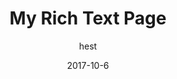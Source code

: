 ---
title: 'My Rich Text Page'
text: "<p>&nbsp;</p>\n\n<h2>This is a rich text page</h2>\n\n<p>A simple page for inserting formatted text and media</p>\n\n<p>&nbsp;</p>\n"
meta:
    id: 03913acb2ac2735793a05d22a21edd3e3b2168b6
    parentId: ""
    language: da
date: '2017-10-6'
author: hest
permalink: /my-rich-text-page/
---
